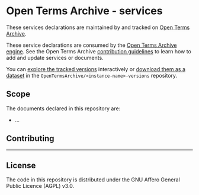 # Open Terms Archive - <instance-name> services

These services declarations are maintained by <instance-maintainer> and tracked on [Open Terms Archive](https://opentermsarchive.org).

These service declarations are consumed by the [Open Terms Archive engine](https://github.com/ambanum/OpenTermsArchive). See the Open Terms Archive [contribution guidelines](https://github.com/OpenTermsArchive/contrib-declarations/blob/main/CONTRIBUTING.md) to learn how to add and update services or documents.

You can [explore the tracked versions](https://github.com/OpenTermsArchive/<instance-name>-versions) interactively or [download them as a dataset](https://github.com/OpenTermsArchive/<instance-name>-versions/releases) in the `OpenTermsArchive/<instance-name>-versions` repository.

## Scope

The documents declared in this repository are:

- ...

## Contributing


- - - -

## License

The code in this repository is distributed under the GNU Affero General Public Licence (AGPL) v3.0.
